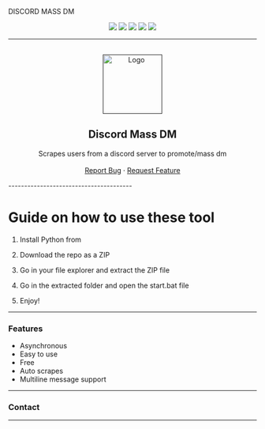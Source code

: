 DISCORD MASS DM 

<div id="top"></div> 
<p align="center">
  <img src="https://img.shields.io/github/contributors/dropout1337/Discord-Mass-DM.svg?style=for-the-badge"/>  
  <img src="https://img.shields.io/github/forks/dropout1337/Discord-Mass-DM.svg?style=for-the-badge"/>
  <img src="https://img.shields.io/github/stars/dropout1337/Discord-Mass-DM.svg?style=for-the-badge"/>    
  <img src="https://img.shields.io/github/issues/dropout1337/Discord-Mass-DM.svg?style=for-the-badge"/>  
  <img src="https://img.shields.io/github/license/dropout1337/Discord-Mass-DM.svg?style=for-the-badge"/> 
</p> 
  
---------------------------------------  
   
<br/>  
<div align="center">
  <a href="">
    <img src="https://i.imgur.com/9l4pHEN.png" alt="Logo" width="120" height="120">
  </a> 
   
  <h2 align="center">Discord Mass DM </h3> 
 
  <p align="center"> 
    Scrapes users from a discord server to promote/mass dm
    <br />
    <br />
    <a href="">Report Bug</a>
    · 
    <a href="">Request Feature</a>
  </p>  
</div> 
---------------------------------------  
  
# Guide on how to use these tool 
  
1. Install Python from 

2. Download the repo as a ZIP
 
3. Go in your file explorer and extract the ZIP file  

4. Go in the extracted folder and open the start.bat file 
  
5. Enjoy! 

--------------------------------------- 
 
### Features  
* Asynchronous  
* Easy to use 
* Free
* Auto scrapes 
* Multiline message support  

--------------------------------------- 

### Contact 
---------------------------------------
